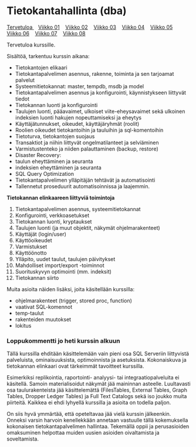 # Tietokantahallinta (dba)

[ Tervetuloa ](./index.md) &nbsp;&nbsp; [Viikko 01](./luennot/viikko01/index.md) &nbsp;&nbsp; [Viikko 02](./luennot/viikko02/index.md) &nbsp;&nbsp; [Viikko 03](./luennot/viikko03/index.md) &nbsp;&nbsp; [Viikko 04](./luennot/viikko04/index.md) &nbsp;&nbsp; [Viikko 05](./luennot/viikko05/index.md) &nbsp;&nbsp; [Viikko 06](./luennot/viikko06/index.md) &nbsp;&nbsp; [Viikko 07](./luennot/viikko07/index.md) &nbsp;&nbsp; [Viikko 08](./luennot/viikko08/index.md) 

Tervetuloa kurssille.

Sisältöä, tarkentuu kurssin aikana:  

- Tietokantojen elikaari
- Tietokantapalvelimen asennus, rakenne, toiminta ja sen tarjoamat palvelut
- Systeemitietokannat: master, tempdb, msdb ja model
- Tietokantapalvelimen asennus ja konfigurointi, käynnistykseen liittyvät tiedot
- Tietokannan luonti ja konfigurointi
- Taulujen luonti, pääavaimet, ulkoiset viite-eheysavaimet sekä ulkoinen indeksien luonti hakujen nopeuttamiseksi ja eheytys
- Käyttäjätunnukset, oikeudet, käyttäjäryhmät (roolit)
- Roolien oikeudet tietokantoihin ja tauluihin ja sql-komentoihin
- Tietoturva, tietokantojen suojaus
- Transaktiot ja niihin liittyvät ongelmatilanteet ja selviäminen
- Varmistustenteko ja niiden palauttaminen (backup, restore)
- Disaster Recovery: 
- taulun eheyttäminen ja seuranta 
- indeksien eheyttäminen ja seuranta
- SQL Query Optimization
- Tietokantapalvelimen ylläpitäjän tehtävät ja automatisointi
- Tallennetut proseduurit automatisoinnissa ja laajemmin.



**Tietokannan elinkaareen liittyviä toimintoja**
1. Tietokantapalvelimen asennus, systeemitietokannat
2. Konfigurointi, verkkoasetukset
3. Tietokannan luonti, kryptaukset
4. Taulujen luonti (ja muut objektit, näkymät ohjelmarakenteet)
5. Käyttäjät (login/user)
6. Käyttöoikeudet
7. Varmistukset
8. Käyttöönotto
9. Ylläpito, uudet taulut, taulujen päivitykset
10. Mahdolliset import/export -toiminnot
11. Suorituskyvyn optimointi (mm. indeksit)
12. Tietokannan siirto

Muita asioita näiden lisäksi, joita käsitellään kurssilla:
- ohjelmarakenteet (trigger, stored proc, function)
- vaativat SQL-komennot
- temp-taulut
- rakenteiden muutokset
- lokitus

### Loppukommentti jo heti kurssin alkuun
Tällä kurssilla ehditään käsittelemään vain pieni osa SQL Serveriin liittyvistä palveluista, ominaisuuksista, optimoinnista ja asetuksista. Kokonaiskuva ja tietokannan elinkaari ovat tärkeimmät tavoitteet kurssilla.

Esimerkiksi replikointia, raportointi- analyysi- tai integraatiopalveluita ei käsitellä. Samoin materialisoidut näkymät jää maininnan asteelle. Luultavasti osa taulurakenteista jää käsittelemättä (FilesTables, External Tables, Graph Tables, Dropper Ledger Tables) ja Full Text Catalogs sekä iso joukko muita piirteitä. Kaikkea ei ehdi lyhyellä kurssilla ja asioita on todella paljon. 

On siis hyvä ymmärtää, että opeteltavaa jää vielä kurssin jälkeenkin. Onneksi varsin harvoin kenellekkään annetaan vastuulle tällä kokemuksella kokonaisen tietokantapalvelimen hallintaa. Tekemällä oppii ja perusasioiden omaksuminen helpottaa muiden uusien asioiden oivaltamista ja soveltamista.